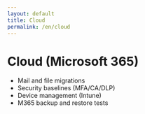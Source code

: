 ```yaml
---
layout: default
title: Cloud
permalink: /en/cloud
---
```


# Cloud (Microsoft 365)

- Mail and file migrations
- Security baselines (MFA/CA/DLP)
- Device management (Intune)
- M365 backup and restore tests
